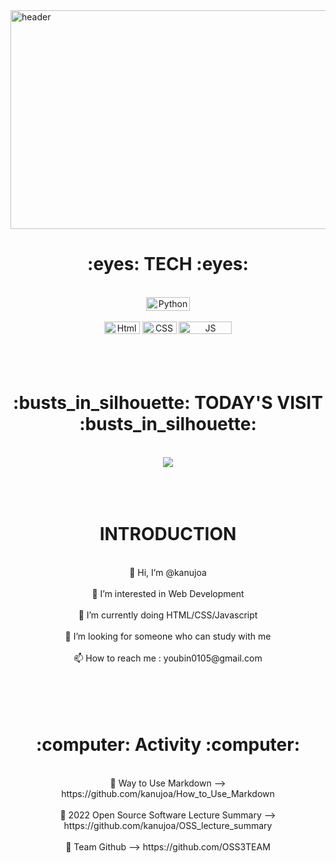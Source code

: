 <img src="https://capsule-render.vercel.app/api?type=waving&amp;color=auto&amp;height=300&amp;section=header&amp;text=WELCOME&amp;fontSize=50" width="1200" height="350" alt="header" style="-aw-left-pos:0pt; -aw-rel-hpos:column; -aw-rel-vpos:paragraph; -aw-top-pos:0pt; -aw-wrap-type:inline">

<h1><div align = "center">:eyes:  TECH  :eyes:</div></h1>
<br/>

<div align = "center">
    <img src="https://img.shields.io/badge/Python-3776AB?style=round-square&amp;logo=Python&amp;logoColor=white" width="70" height="22" alt="Python" style="-aw-left-        pos:0pt; -aw-rel-hpos:column; -aw-rel-vpos:paragraph; -aw-top-pos:0pt; -aw-wrap-type:inline">
</div>
<br/>

<div align = "center">
    <img src="https://img.shields.io/badge/Html-E34F26?style=round-square&amp;logo=HTML5&amp;logoColor=white" width="57" height="20" alt="Html" style="-aw-left-            pos:0pt; -aw-rel-hpos:column; -aw-rel-vpos:paragraph; -aw-top-pos:0pt; -aw-wrap-type:inline">
    <img src="https://img.shields.io/badge/Css-1572B6?style=round-square&amp;logo=CSS3&amp;logoColor=white" width="55" height="20" alt="CSS" style="-aw-left-pos:0pt;        -aw-rel-hpos:column; -aw-rel-vpos:paragraph; -aw-top-pos:0pt; -aw-wrap-type:inline">
    <img src="https://img.shields.io/badge/JavaScript-F7DF1E?style=round-square&amp;logo=JavaScript&amp;logoColor=black" width="85" height="20" alt="JS" style="-aw-        left-pos:0pt; -aw-rel-hpos:column; -aw-rel-vpos:paragraph; -aw-top-pos:0pt; -aw-wrap-type:inline">
</div>
<br/><br/><br/>

<h1><div align = "center">:busts_in_silhouette:  TODAY'S VISIT  :busts_in_silhouette:</div></h1>
<br/>

<div align = "center">
<a href="https://hits.seeyoufarm.com"><img src="https://hits.seeyoufarm.com/api/count/incr/badge.svg?url=https%3A%2F%2Fgithub.com%2Fkanujoa%2Fkanujoa&count_bg=%23FFD0E2&title_bg=%23FFC1C1&icon=&icon_color=%23E8CFEC&title=hits&edge_flat=false"/></a>
</div>
<br/><br/><br/>

<h1><div align = "center">INTRODUCTION</div></h1>
<br/>

<div align = "center">
    <span> 👋 Hi, I’m @kanujoa </span>
    <br/><br/>
    <span> 👀 I’m interested in Web Development </span>
    <br/><br/>
    <span> 🌱 I’m currently doing HTML/CSS/Javascript </span>
    <br/><br/>
    <span> 💞️ I’m looking for someone who can study with me </span>
    <br/><br/>
    <span> 📫 How to reach me : youbin0105@gmail.com </span>
    <br/><br/>
</div>
<br/><br/><br/>

<h1><div align = "center">:computer:  Activity  :computer:</div></h1>
<br/>

<div align = "center">
    <span> 📌 Way to Use Markdown --> https://github.com/kanujoa/How_to_Use_Markdown </span> 
    <br/><br/>
    <span> 📌 2022 Open Source Software Lecture Summary --> https://github.com/kanujoa/OSS_lecture_summary </span>
    <br/><br/>
    <span> 📌 Team Github --> https://github.com/OSS3TEAM </span>
    <br/><br/>
</div>


<!---
kanujoa/kanujoa is a ✨ special ✨ repository because its `README.md` (this file) appears on your GitHub profile.
You can click the Preview link to take a look at your changes.
--->
